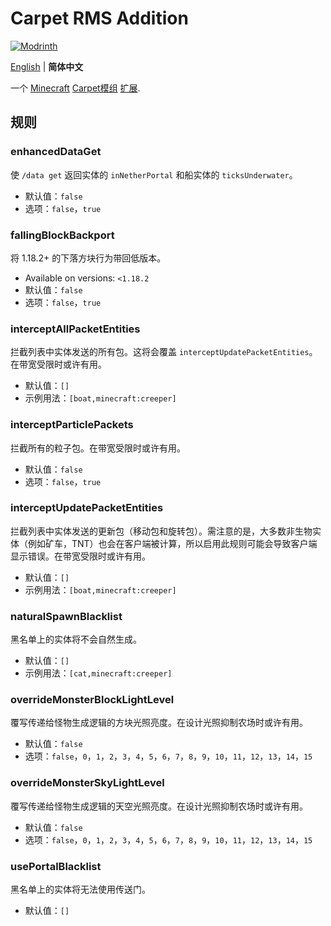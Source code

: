 # Carpet RMS Addition
[![Modrinth](https://img.shields.io/modrinth/dt/ij9knTzG?label=Modrinth%E4%B8%8B%E8%BD%BD%E9%87%8F)](https://modrinth.com/project/ij9knTzG)

[English](README.md) | **简体中文**

一个 [Minecraft](https://www.minecraft.net/zh-hans) [Carpet模组](https://github.com/gnembon/fabric-carpet) [扩展](https://github.com/gnembon/fabric-carpet/wiki/List-of-Carpet-extensions).
## 规则
### enhancedDataGet
使 `/data get` 返回实体的 `inNetherPortal` 和船实体的 `ticksUnderwater`。
* 默认值：`false`
* 选项：`false`，`true`
### fallingBlockBackport
将 1.18.2+ 的下落方块行为带回低版本。
* Available on versions: `<1.18.2`
* 默认值：`false`
* 选项：`false`，`true`
### interceptAllPacketEntities
拦截列表中实体发送的所有包。这将会覆盖 `interceptUpdatePacketEntities`。在带宽受限时或许有用。
* 默认值：`[]`
* 示例用法：`[boat,minecraft:creeper]`
### interceptParticlePackets
拦截所有的粒子包。在带宽受限时或许有用。
* 默认值：`false`
* 选项：`false`，`true`
### interceptUpdatePacketEntities
拦截列表中实体发送的更新包（移动包和旋转包）。需注意的是，大多数非生物实体（例如矿车，TNT）也会在客户端被计算，所以启用此规则可能会导致客户端显示错误。在带宽受限时或许有用。
* 默认值：`[]`
* 示例用法：`[boat,minecraft:creeper]`
### naturalSpawnBlacklist
黑名单上的实体将不会自然生成。
* 默认值：`[]`
* 示例用法：`[cat,minecraft:creeper]`
### overrideMonsterBlockLightLevel
覆写传递给怪物生成逻辑的方块光照亮度。在设计光照抑制农场时或许有用。
* 默认值：`false`
* 选项：`false`，`0`，`1`，`2`，`3`，`4`，`5`，`6`，`7`，`8`，`9`，`10`，`11`，`12`，`13`，`14`，`15`
### overrideMonsterSkyLightLevel
覆写传递给怪物生成逻辑的天空光照亮度。在设计光照抑制农场时或许有用。
* 默认值：`false`
* 选项：`false`，`0`，`1`，`2`，`3`，`4`，`5`，`6`，`7`，`8`，`9`，`10`，`11`，`12`，`13`，`14`，`15`
### usePortalBlacklist
黑名单上的实体将无法使用传送门。
* 默认值：`[]`
